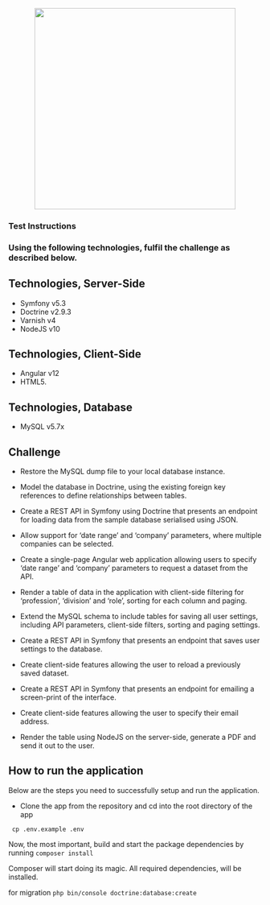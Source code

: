 <p align="center">
<a href="https://vacancysoft.com/" target="_blank">
<img src="https://vacancysoft.com/wp-content/uploads/2018/07/VacancysoftLogo-Data-Publishers_366x873_optimised.png" width="400">
</a>
</p>


### Test Instructions

### Using the following technologies, fulfil the challenge as described below.



## Technologies, Server-Side

- Symfony v5.3
- Doctrine v2.9.3
- Varnish v4
- NodeJS v10


## Technologies, Client-Side

- Angular v12
- HTML5.


## Technologies, Database

- MySQL v5.7x


## Challenge

- Restore the MySQL dump file to your local database instance.
- Model the database in Doctrine, using the existing foreign key references to define relationships between tables.


- Create a REST API in Symfony using Doctrine that presents an endpoint for loading data from the sample database serialised using JSON.
- Allow support for ‘date range’ and ‘company’ parameters, where multiple companies can be selected.


- Create a single-page Angular web application allowing users to specify ‘date range’ and ‘company’ parameters to request a dataset from the API.
- Render a table of data in the application with client-side filtering for ‘profession’, ‘division’ and ‘role’, sorting for each column and paging.


- Extend the MySQL schema to include tables for saving all user settings, including API parameters, client-side filters, sorting and paging settings.
- Create a REST API in Symfony that presents an endpoint that saves user settings to the database.
- Create client-side features allowing the user to reload a previously saved dataset.


- Create a REST API in Symfony that presents an endpoint for emailing a screen-print of the interface.
- Create client-side features allowing the user to specify their email address.
- Render the table using NodeJS on the server-side, generate a PDF and send it out to the user.

## How to run the application

Below are the steps you need to successfully setup and run the application.
- Clone the app from the repository and cd into the root directory of the app

```
 cp .env.example .env
```

Now, the most important, build and start the package dependencies by running
`composer install`

Composer will start doing its magic. All required dependencies, will be installed.

for migration 
``
php bin/console doctrine:database:create
``
